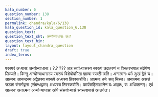 ```yaml
---
kala_number: 6
question_number: 138
section_number: 1
permalink: chandra/kala/6/138
kala_question_id: kala_question_6.138
question_text: 
question_text_skt: अन्योन्याधासः कः?
question_text_hin: 
layout: layout_chandra_question
draft: true
index_terms:
---
```


<!-- skt-start -->
परस्परं अध्यासः अन्योन्याधासः।
?.? ??? 
अत्र सर्वाध्यासस्य स्वरूपं उदाहरणं च विस्तरभयान्न संक्षेपेण लिख्यते। किन्तु अन्योन्याधासस्य स्वरूपं विशेषोपगिता ज्ञात्वा स्पष्टीभवति। 
अनात्मनः धर्मः दुःखं द्वैतं च। आत्मनः आनन्दस्य अद्वैतस्य स्वरूपे अध्यस्य तिरस्करोति। आत्मनः धर्मः सत् चिच्च। अनात्मनः असत्तं जडतां संसर्गद्वारा (संबन्धद्वारा) अध्यस्य तिरस्करोति। 
कार्यसहिताज्ञानेन यः आवृतः, सः अधिष्ठानम्। एवं आत्मनः अनात्मनः अन्योन्याधासः अपि संसर्गाध्यासे स्वरूपाधासे अन्तर्गतः।
<!-- skt-end -->

<!-- eng-start -->
<!-- eng-end -->

